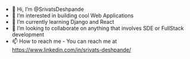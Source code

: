 - 👋 Hi, I’m @SrivatsDeshpande
- 👀 I’m interested in building cool Web Applications
- 🌱 I’m currently learning Django and React
- 💞️ I’m looking to collaborate on anything that involves SDE or FullStack development
- 📫 How to reach me - You can reach me at https://www.linkedin.com/in/srivats-deshpande/

<!---
SrivatsDeshpande/SrivatsDeshpande is a ✨ special ✨ repository because its `README.md` (this file) appears on your GitHub profile.
You can click the Preview link to take a look at your changes.
--->
